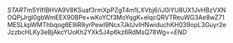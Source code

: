 $START$m5YIflBHVA9V8KSuaf3rmXpPZgT4m1LXVbj6/iJ0iYU8UX1JvHBzVXNOQPjJrgl0gbWmEEX90BPe+wKoYCf3MoYqgK+elqcQRVTReuWG3Ae8wZ71MESLkpWMThbqog6E9iR8yrPewI9Ncx7JklJvIHNwiduchKH039opL3Guyr2eJzzbcHLKy3eBjAkcYUoKh2YXk5J4p6kz6RdMsQ78Wg==$END$